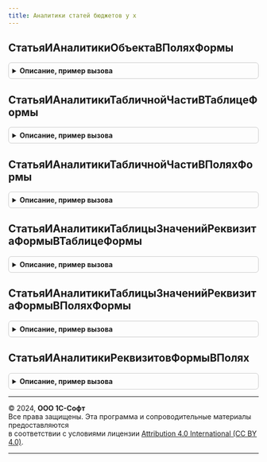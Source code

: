 ```yaml
---
title: Аналитики статей бюджетов у х
---
```



## СтатьяИАналитикиОбъектаВПоляхФормы
<details style="margin: 1em 0; padding: 0.5em; border: 1px solid #ccc; border-radius: 6px;">

<summary style="font-weight: bold; cursor: pointer;">Описание, пример вызова</summary>

```bsl

// Статья и Аналитика из шапки объекта отображаются в элементах ПолеФормы.
Процедура СтатьяИАналитикиОбъектаВПоляхФормы(МассивОписанийСтатей, ИмяРеквизитаСтатья, ИмяЭлементаСтатья, ШаблонИмениРеквизитаАналитика, ШаблонИмениЭлементаАналитика, РазмещениеНаФорме) Экспорт
```

Пример вызова
```bsl
АналитикиСтатейБюджетовУХ.СтатьяИАналитикиОбъектаВПоляхФормы(МассивОписанийСтатей, ИмяРеквизитаСтатья, ИмяЭлементаСтатья, ШаблонИмениРеквизитаАналитика, ШаблонИмениЭлементаАналитика, РазмещениеНаФорме) 
```
</details>

## СтатьяИАналитикиТабличнойЧастиВТаблицеФормы
<details style="margin: 1em 0; padding: 0.5em; border: 1px solid #ccc; border-radius: 6px;">

<summary style="font-weight: bold; cursor: pointer;">Описание, пример вызова</summary>

```bsl

// Статья и Аналитика из табличной части отображаются в ТаблицеФормы
Процедура СтатьяИАналитикиТабличнойЧастиВТаблицеФормы(МассивОписанийСтатей, ИмяТЧ, ИмяПолеФормы, ИмяРеквизитаСтатья, ИмяЭлементаСтатья, ШаблонИмениРеквизитаАналитика, ШаблонИмениЭлементаАналитика, РазмещениеНаФорме) Экспорт
```

Пример вызова
```bsl
АналитикиСтатейБюджетовУХ.СтатьяИАналитикиТабличнойЧастиВТаблицеФормы(МассивОписанийСтатей, ИмяТЧ, ИмяПолеФормы, ИмяРеквизитаСтатья, ИмяЭлементаСтатья, ШаблонИмениРеквизитаАналитика, ШаблонИмениЭлементаАналитика, РазмещениеНаФорме) 
```
</details>

## СтатьяИАналитикиТабличнойЧастиВПоляхФормы
<details style="margin: 1em 0; padding: 0.5em; border: 1px solid #ccc; border-radius: 6px;">

<summary style="font-weight: bold; cursor: pointer;">Описание, пример вызова</summary>

```bsl

// Статья и Аналитика из 0-й строки табличной части отображаются в элементах ПолеФормы.
Процедура СтатьяИАналитикиТабличнойЧастиВПоляхФормы(МассивОписанийСтатей, ИмяТЧ, ИмяПолеФормы, ИмяРеквизитаСтатья, ИмяЭлементаСтатья, ШаблонИмениРеквизитаАналитика, ШаблонИмениЭлементаАналитика, РазмещениеНаФорме) Экспорт
```

Пример вызова
```bsl
АналитикиСтатейБюджетовУХ.СтатьяИАналитикиТабличнойЧастиВПоляхФормы(МассивОписанийСтатей, ИмяТЧ, ИмяПолеФормы, ИмяРеквизитаСтатья, ИмяЭлементаСтатья, ШаблонИмениРеквизитаАналитика, ШаблонИмениЭлементаАналитика, РазмещениеНаФорме) 
```
</details>

## СтатьяИАналитикиТаблицыЗначенийРеквизитаФормыВТаблицеФормы
<details style="margin: 1em 0; padding: 0.5em; border: 1px solid #ccc; border-radius: 6px;">

<summary style="font-weight: bold; cursor: pointer;">Описание, пример вызова</summary>

```bsl

// Статья и Аналитика из таблицы значений реквизита формы отображаются ТаблицеФормы.
Процедура СтатьяИАналитикиТаблицыЗначенийРеквизитаФормыВТаблицеФормы(МассивОписанийСтатей, ИмяТЧ, ИмяПолеФормы, ИмяРеквизитаСтатья, ИмяЭлементаСтатья, ШаблонИмениРеквизитаАналитика, ШаблонИмениЭлементаАналитика, РазмещениеНаФорме) Экспорт
```

Пример вызова
```bsl
АналитикиСтатейБюджетовУХ.СтатьяИАналитикиТаблицыЗначенийРеквизитаФормыВТаблицеФормы(МассивОписанийСтатей, ИмяТЧ, ИмяПолеФормы, ИмяРеквизитаСтатья, ИмяЭлементаСтатья, ШаблонИмениРеквизитаАналитика, ШаблонИмениЭлементаАналитика, РазмещениеНаФорме) 
```
</details>

## СтатьяИАналитикиТаблицыЗначенийРеквизитаФормыВПоляхФормы
<details style="margin: 1em 0; padding: 0.5em; border: 1px solid #ccc; border-radius: 6px;">

<summary style="font-weight: bold; cursor: pointer;">Описание, пример вызова</summary>

```bsl

// Статья и Аналитика из строки 0 таблицы значений реквизита формы отображаются в элементах ПолеФормы.
Процедура СтатьяИАналитикиТаблицыЗначенийРеквизитаФормыВПоляхФормы(МассивОписанийСтатей, ИмяТЧ, ИмяПолеФормы, ИмяРеквизитаСтатья, ИмяЭлементаСтатья, ШаблонИмениРеквизитаАналитика, ШаблонИмениЭлементаАналитика, РазмещениеНаФорме) Экспорт
```

Пример вызова
```bsl
АналитикиСтатейБюджетовУХ.СтатьяИАналитикиТаблицыЗначенийРеквизитаФормыВПоляхФормы(МассивОписанийСтатей, ИмяТЧ, ИмяПолеФормы, ИмяРеквизитаСтатья, ИмяЭлементаСтатья, ШаблонИмениРеквизитаАналитика, ШаблонИмениЭлементаАналитика, РазмещениеНаФорме) 
```
</details>

## СтатьяИАналитикиРеквизитовФормыВПолях
<details style="margin: 1em 0; padding: 0.5em; border: 1px solid #ccc; border-radius: 6px;">

<summary style="font-weight: bold; cursor: pointer;">Описание, пример вызова</summary>

```bsl

// Статья и Аналитика из реквизитов формы отображаются в элементах ПолеФормы.
Процедура СтатьяИАналитикиРеквизитовФормыВПолях(МассивОписанийСтатей, ИмяРеквизитаСтатья, ИмяЭлементаСтатья, ШаблонИмениРеквизитаАналитика, ШаблонИмениЭлементаАналитика, РазмещениеНаФорме) Экспорт
```

Пример вызова
```bsl
АналитикиСтатейБюджетовУХ.СтатьяИАналитикиРеквизитовФормыВПолях(МассивОписанийСтатей, ИмяРеквизитаСтатья, ИмяЭлементаСтатья, ШаблонИмениРеквизитаАналитика, ШаблонИмениЭлементаАналитика, РазмещениеНаФорме) 
```
</details>

---

© 2024, **ООО 1С-Софт**  
Все права защищены. Эта программа и сопроводительные материалы предоставляются  
в соответствии с условиями лицензии [Attribution 4.0 International (CC BY 4.0)](https://creativecommons.org/licenses/by/4.0/legalcode).

---
